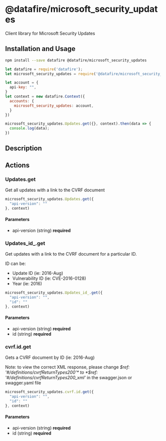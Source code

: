 # @datafire/microsoft_security_updates

Client library for Microsoft Security Updates

## Installation and Usage
```bash
npm install --save datafire @datafire/microsoft_security_updates
```

```js
let datafire = require('datafire');
let microsoft_security_updates = require('@datafire/microsoft_security_updates').actions;

let account = {
  api-key: "",
}
let context = new datafire.Context({
  accounts: {
    microsoft_security_updates: account,
  }
})

microsoft_security_updates.Updates.get({}, context).then(data => {
  console.log(data);
})
```

## Description


## Actions
### Updates.get
Get all updates with a link to the CVRF document



```js
microsoft_security_updates.Updates.get({
  "api-version": ""
}, context)
```

#### Parameters
* api-version (string) **required**

### Updates_id_.get
Get updates with a link to the CVRF document for a particular ID.

ID can be:

  * Update ID (ie: 2016-Aug)
  * Vulnerability ID (ie: CVE-2016-0128)
  * Year (ie: 2016)



```js
microsoft_security_updates.Updates_id_.get({
  "api-version": "",
  "id": ""
}, context)
```

#### Parameters
* api-version (string) **required**
* id (string) **required**

### cvrf.id.get
Gets a CVRF document by ID (ie: 2016-Aug)

Note: to view the correct XML response, please change *$ref: '#/definitions/cvrfReturnTypes200'* to *$ref: '#/definitions/cvrfReturnTypes200_xml'* in the swagger.json or swagger.yaml file



```js
microsoft_security_updates.cvrf.id.get({
  "api-version": "",
  "id": ""
}, context)
```

#### Parameters
* api-version (string) **required**
* id (string) **required**

